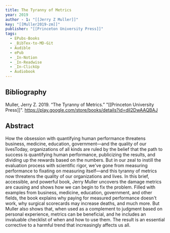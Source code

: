 ```yaml
---
title: The Tyranny of Metrics
year: 2019
author - 1: "[[Jerry Z Muller]]"
key: "[[Muller2019-zm]]"
publisher: "[[Princeton University Press]]"
tags:
  - EPubs-Books
  - _BibTex-to-MD-Git
  - Audible
  - ePub
  - _In-Notion
  - _In-Readwise
  - _In-ClickUp
  - Audiobook
---
```


## Bibliography
Muller, Jerry Z. 2019. “The Tyranny of Metrics.” "[[Princeton University Press]]". https://play.google.com/store/books/details?id=dil2DwAAQBAJ

## Abstract
How the obsession with quantifying human performance threatens business, medicine, education, government—and the quality of our livesToday, organizations of all kinds are ruled by the belief that the path to success is quantifying human performance, publicizing the results, and dividing up the rewards based on the numbers. But in our zeal to instill the evaluation process with scientific rigor, we've gone from measuring performance to fixating on measuring itself—and this tyranny of metrics now threatens the quality of our organizations and lives. In this brief, accessible, and powerful book, Jerry Muller uncovers the damage metrics are causing and shows how we can begin to fix the problem. Filled with examples from business, medicine, education, government, and other fields, the book explains why paying for measured performance doesn't work, why surgical scorecards may increase deaths, and much more. But Muller also shows that, when used as a complement to judgment based on personal experience, metrics can be beneficial, and he includes an invaluable checklist of when and how to use them. The result is an essential corrective to a harmful trend that increasingly affects us all.